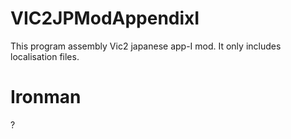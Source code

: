 # VIC2JPModAppendixI

This program assembly Vic2 japanese app-I mod. It only includes localisation files.

# Ironman

?
